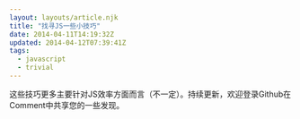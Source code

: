 ```yaml
---
layout: layouts/article.njk
title: "找寻JS一些小技巧"
date: 2014-04-11T14:19:32Z
updated: 2014-04-12T07:39:41Z
tags:
  - javascript
  - trivial
---
```


这些技巧更多主要针对JS效率方面而言（不一定）。持续更新，欢迎登录Github在Comment中共享您的一些发现。
